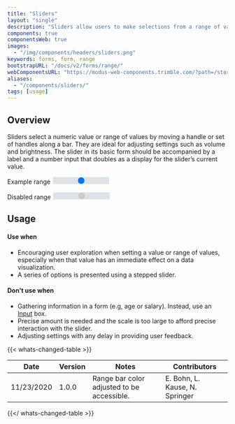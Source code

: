 ```yaml
---
title: "Sliders"
layout: "single"
description: "Sliders allow users to make selections from a range of values."
components: true
componentsWeb: true
images:
  - "/img/components/headers/sliders.png"
keywords: forms, form, range
bootstrapURL: "/docs/v2/forms/range/"
webComponentsURL: "https://modus-web-components.trimble.com/?path=/story/components-slider--default"
aliases:
  - "/components/sliders/"
tags: [usage]
---
```


<script src="/js/range-slider.js" async></script>
<style>
.form-range::-moz-range-track {
  background: linear-gradient(to right, #0063a3 0%, #0063a3 var(--value, 0%), #dee2e6 var(--value, 0%), #dee2e6 100%);
}
.form-range::-webkit-slider-runnable-track {
  background: linear-gradient(to right, #0063a3 0%, #0063a3 var(--value, 0%), #dee2e6 var(--value, 0%), #dee2e6 100%);
}
[data-bs-theme="dark"] .form-range::-moz-range-track {
  background: linear-gradient(to right, #019aeb 0%, #019aeb var(--value, 0%), #545859 var(--value, 0%), #545859 100%);
}
[data-bs-theme="dark"] .form-range::-webkit-slider-runnable-track {
  background: linear-gradient(to right, #019aeb 0%, #019aeb var(--value, 0%), #545859 var(--value, 0%), #545859 100%);
}
</style>

## Overview

Sliders select a numeric value or range of values by moving a handle or set of handles along a bar. They are ideal for adjusting settings such as volume and brightness. The slider in its basic form should be accompanied by a label and a number input that doubles as a display for the slider’s current value.

<div class="mx-auto w-75">
<label for="customRange1" class="form-label">Example range</label>
<input type="range" class="form-range mb-3" id="customRange1" min="0" max="10" value="5">

<label for="disabledRange" class="form-label">Disabled range</label>
<input type="range" class="form-range" id="disabledRange" min="0" max="10" value="5" disabled>

</div>

## Usage

#### Use when

- Encouraging user exploration when setting a value or range of values, especially when that value has an immediate effect on a data visualization.
- A series of options is presented using a stepped slider.

#### Don't use when

- Gathering information in a form (e.g, age or salary). Instead, use an [Input](/components/web/inputs/) box.
- Precise amount is needed and the scale is too large to afford precise interaction with the slider.
- Adjusting settings with any delay in providing user feedback.

{{< whats-changed-table >}}

| Date       | Version | Notes                                      | Contributors                   |
| ---------- | ------- | ------------------------------------------ | ------------------------------ |
| 11/23/2020 | 1.0.0   | Range bar color adjusted to be accessible. | E. Bohn, L. Kause, N. Springer |

{{</ whats-changed-table >}}
